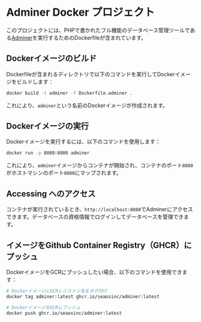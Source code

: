 # Adminer Docker プロジェクト

このプロジェクトには、PHPで書かれたフル機能のデータベース管理ツールである[Adminer](https://www.adminer.org/)を実行するためのDockerfileが含まれています。

## Dockerイメージのビルド

Dockerfileが含まれるディレクトリで以下のコマンドを実行してDockerイメージをビルドします：

```bash
docker build -t adminer -f Dockerfile.adminer .
```

これにより、`adminer`という名前のDockerイメージが作成されます。

## Dockerイメージの実行

Dockerイメージを実行するには、以下のコマンドを使用します：

```bash
docker run -p 8080:8080 adminer
```

これにより、`adminer`イメージからコンテナが開始され、コンテナのポート`8080`がホストマシンのポート`8080`にマップされます。

## Accessing へのアクセス
コンテナが実行されているとき、`http://localhost:8080`でAdminerにアクセスできます。データベースの資格情報でログインしてデータベースを管理できます。


## イメージをGithub Container Registry（GHCR）にプッシュ
DockerイメージをGCRにプッシュしたい場合、以下のコマンドを使用できます：

```bash
# DockerイメージにGCRレジストリ名をタグ付け
docker tag adminer:latest ghcr.io/seaosinc/adminer:latest

# DockerイメージをGCRにプッシュ
docker push ghcr.io/seaosinc/adminer:latest
```

